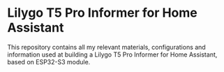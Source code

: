 # Lilygo T5 Pro Informer for Home Assistant
This repository contains all my relevant materials, configurations and information used at building a Lilygo T5 Pro Informer for Home Assistant, based on ESP32-S3 module.
